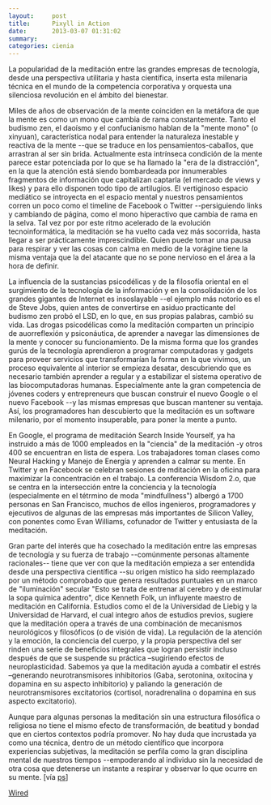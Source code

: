 ```yaml
---
layout:     post
title:      Pixyll in Action
date:       2013-03-07 01:31:02
summary:    
categories: cienia
---
```


La popularidad de la meditación entre las grandes empresas de tecnología, desde una perspectiva utilitaria y hasta científica, inserta esta milenaria técnica en el mundo de la competencia corporativa y orquesta una silenciosa revolución en el ámbito del bienestar.

Miles de años de observación de la mente coinciden en la metáfora de que la mente es como un mono que cambia de rama constantemente. Tanto el budismo zen, el daoísmo y el confucianismo hablan de la "mente mono" (o xinyuan), característica nodal para entender la naturaleza inestable y reactiva de la mente --que se traduce en los pensamientos-caballos, que arrastran al ser sin brida. Actualmente esta intrínseca condición de la mente parece estar potenciada por lo que se ha llamado la "era de la distracción", en la que la atención está siendo bombardeada por innumerables fragmentos de información que capitalizan captarla (el mercado de views y likes) y para ello disponen todo tipo de artilugios. El vertiginoso espacio mediático se introyecta en el espacio mental y nuestros pensamientos corren un poco como el timeline de Facebook o Twitter --persiguiendo links y cambiando de página, como el mono hiperactivo que cambia de rama en la selva. Tal vez por por este ritmo acelerado de la evolución tecnoinformática, la meditación se ha vuelto cada vez más socorrida, hasta llegar a ser prácticamente imprescindible. Quien puede tomar una pausa para respirar y ver las cosas con calma en medio de la vorágine tiene la misma ventaja que la del atacante que no se pone nervioso en el área a la hora de definir.

La influencia de la sustancias psicodélicas y de la filosofía oriental en el surgimiento de la tecnología de la información y en la consolidación de los grandes gigantes de Internet es insoslayable --el ejemplo más notorio es el de Steve Jobs, quien antes de convertirse en asiduo practicante del budismo zen probó el LSD, en lo que, en sus propias palabras, cambió su vida. Las drogas psicodélicas como la meditación comparten un principio de auorreflexión y psiconáutica, de aprender a navegar las dimensiones de la mente y conocer su funcionamiento. De la misma forma que los grandes gurús de la tecnología aprendieron a programar computadoras y gadgets para proveer servicios que transformarían la forma en la que vivimos, un  proceso equivalente al interior se empieza desatar, descubriendo que es necesario también aprender a regular y a estabilizar el sistema operativo de las biocomputadoras humanas. Especialmente ante la gran competencia de jóvenes coders y entrepreneurs que buscan construir el nuevo Google o el nuevo Facebook --y las mismas empresas que buscan mantener su ventaja. Así, los programadores han descubierto que la meditación es un software milenario, por el momento insuperable, para poner la mente a punto.

En Google, el programa de meditación Search Inside Yourself, ya ha instruido a más de 1000 empleados en la "ciencia" de la meditación -y otros 400 se encuentran en lista de espera.  Los trabajadores toman clases como Neural Hacking y Manejo de Energía y aprenden a calmar su mente. En Twitter y en Facebook se celebran sesiones de mditación en la oficina para maximizar la concentración en el trabajo. La conferencia Wisdom 2.o, que se centra en la intersección entre la conciencia y la tecnología (especialmente en el tétrmino de moda "mindfullness") albergó a 1700 personas en San Francisco, muchos de ellos ingenieros, programadores y ejecutivos de algunas de las empresas más importantes de Silicon Valley, con ponentes como Evan Williams, cofunador de Twitter y entusiasta de la meditación.

Gran parte del interés que ha cosechado la meditación entre las empresas de tecnología y su fuerza de trabajo  --comúnmente personas altamente racionales-- tiene que ver con que la meditación empieza a ser entendida desde una perspectiva científica --su origen místico ha sido reemplazado por un método comprobado que genera resultados puntuales en un marco de "iluminación" secular  "Esto se trata de entrenar al cerebro y de  estimular la sopa química adentro", dice Kenneth Folk, un influyente maestro de meditación en California. Estudios como el de la Universidad de Liebig y la Universidad de Harvard, el cual integro años de estudios previos, sugiere que la meditación opera a través de una combinación de mecanismos neurológicos y filosóficos (o de visión de vida). La regulación de la atención y la emoción, la conciencia del cuerpo, y la propia perspectiva del ser rinden una serie de beneficios integrales que logran persistir incluso después de que se suspende su práctica –sugiriendo efectos de neuroplasticidad. Sabemos ya que la meditación  ayuda a combatir el estrés –generando neurotransmisores inhibitorios (Gaba, serotonina, oxitocina y dopamina en su aspecto inhibitorio) y paliando la generación de neurotransmisores excitatorios (cortisol, noradrenalina o dopamina en sus aspecto excitatorio). 

Aunque para algunas personas la meditación sin una estructura filosófica o religiosa no tiene el mismo efecto de transformación, de beatitud y bondad que en ciertos contextos podría promover. No hay duda que incrustada ya como una técnica, dentro de un método científico que incorpora experiencias subjetivas, la meditación se perfila como la gran disciplina mental de nuestros tiempos --empoderando al individuo sin la necesidad de otra cosa que detenerse un instante a respirar y observar lo que ocurre en su mente. [vía <a href="http://pijamasurf.com/2013/07/tecnologia-de-la-mente-silicon-valley-y-el-boom-de-la-meditacion/" target="_blank">ps</a>]

<a href="http://www.wired.com/business/2013/06/meditation-mindfulness-silicon-valley/2/">Wired</a>